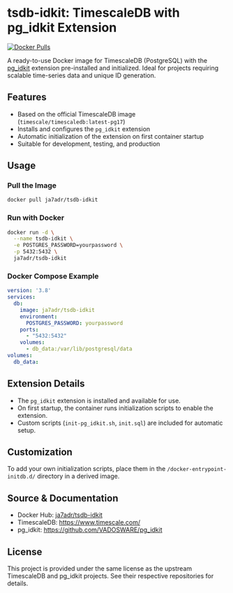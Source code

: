 # tsdb-idkit: TimescaleDB with pg_idkit Extension

[![Docker Pulls](https://img.shields.io/docker/pulls/ja7adr/tsdb-idkit)](https://hub.docker.com/r/ja7adr/tsdb-idkit)

A ready-to-use Docker image for TimescaleDB (PostgreSQL) with the [pg_idkit](https://github.com/VADOSWARE/pg_idkit) extension pre-installed and initialized. Ideal for projects requiring scalable time-series data and unique ID generation.

## Features
- Based on the official TimescaleDB image (`timescale/timescaledb:latest-pg17`)
- Installs and configures the `pg_idkit` extension
- Automatic initialization of the extension on first container startup
- Suitable for development, testing, and production

## Usage

### Pull the Image
```sh
docker pull ja7adr/tsdb-idkit
```

### Run with Docker
```sh
docker run -d \
  --name tsdb-idkit \
  -e POSTGRES_PASSWORD=yourpassword \
  -p 5432:5432 \
  ja7adr/tsdb-idkit
```

### Docker Compose Example
```yaml
version: '3.8'
services:
  db:
    image: ja7adr/tsdb-idkit
    environment:
      POSTGRES_PASSWORD: yourpassword
    ports:
      - "5432:5432"
    volumes:
      - db_data:/var/lib/postgresql/data
volumes:
  db_data:
```

## Extension Details
- The `pg_idkit` extension is installed and available for use.
- On first startup, the container runs initialization scripts to enable the extension.
- Custom scripts (`init-pg_idkit.sh`, `init.sql`) are included for automatic setup.

## Customization
To add your own initialization scripts, place them in the `/docker-entrypoint-initdb.d/` directory in a derived image.

## Source & Documentation
- Docker Hub: [ja7adr/tsdb-idkit](https://hub.docker.com/r/ja7adr/tsdb-idkit)
- TimescaleDB: https://www.timescale.com/
- pg_idkit: https://github.com/VADOSWARE/pg_idkit

## License
This project is provided under the same license as the upstream TimescaleDB and pg_idkit projects. See their respective repositories for details.

